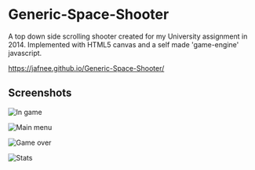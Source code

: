 # Generic-Space-Shooter
A top down side scrolling shooter created for my University assignment in 2014.
Implemented with HTML5 canvas and a self made 'game-engine' javascript.

https://jafnee.github.io/Generic-Space-Shooter/


## Screenshots
![In game](https://user-images.githubusercontent.com/5748926/35102733-bced2b28-fc9e-11e7-9e71-5658e17268e5.gif)

![Main menu](https://user-images.githubusercontent.com/5748926/35102363-b94dd6c6-fc9d-11e7-9697-32a82295e3d3.png)

![Game over](https://user-images.githubusercontent.com/5748926/35102263-5acb74aa-fc9d-11e7-9ffc-5e8f6fed5b53.png)

![Stats](https://user-images.githubusercontent.com/5748926/35102351-ace34d08-fc9d-11e7-9b7c-102024aea919.png)
